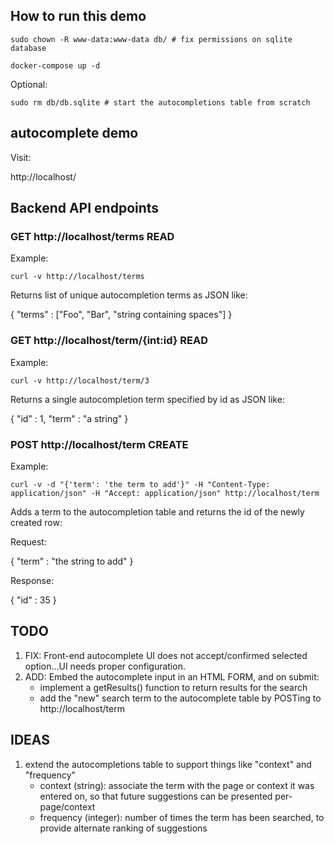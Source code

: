 ## How to run this demo

`sudo chown -R www-data:www-data db/ # fix permissions on sqlite database`

`docker-compose up -d`

Optional:

`sudo rm db/db.sqlite # start the autocompletions table from scratch`
## autocomplete demo

Visit:

http://localhost/

## Backend API endpoints

### GET http://localhost/terms  READ

Example:

`curl -v http://localhost/terms`

Returns list of unique autocompletion terms as JSON like:

{
    "terms" : ["Foo", "Bar", "string containing spaces"]
}

### GET http://localhost/term/{int:id} READ

Example:

`curl -v http://localhost/term/3`

Returns a single autocompletion term specified by id as JSON like:

{ "id" : 1,
  "term" : "a string"
}

### POST http://localhost/term CREATE

Example:

`curl -v -d "{'term': 'the term to add'}" -H "Content-Type: application/json" -H "Accept: application/json" http://localhost/term`

Adds a term to the autocompletion table and returns the id of the newly created row:

Request:

{ "term" : "the string to add" }

Response:

{ "id" : 35 }

## TODO
1. FIX: Front-end autocomplete UI does not accept/confirmed selected option...UI needs proper configuration.
2. ADD: Embed the autocomplete input in an HTML FORM, and on submit:
    - implement a getResults() function to return results for the search
    - add the "new" search term to the autocomplete table by POSTing to http://localhost/term

## IDEAS
1. extend the autocompletions table to support things like "context" and "frequency"
    - context (string): associate the term with the page or context it was entered on, so that future suggestions can be presented per-page/context
    - frequency (integer): number of times the term has been searched, to provide alternate ranking of suggestions
    

